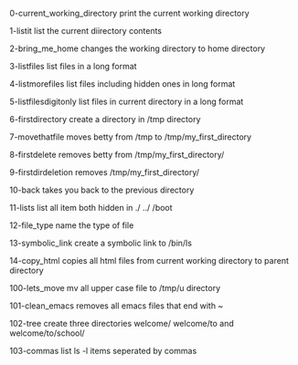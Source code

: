 0-current_working_directory print the current working directory

1-listit list the current diirectory contents

2-bring_me_home changes the working directory to home directory

3-listfiles list files in a long format

4-listmorefiles list files including hidden ones in long format

5-listfilesdigitonly list files in current directory in a long format

6-firstdirectory create a directory in /tmp directory

7-movethatfile moves betty from /tmp to /tmp/my_first_directory

8-firstdelete removes betty from /tmp/my_first_directory/ 

9-firstdirdeletion removes /tmp/my_first_directory/

10-back takes you back to the previous directory

11-lists list all item both hidden in ./ ../ /boot

12-file_type name the type of file

13-symbolic_link create a symbolic link to /bin/ls

14-copy_html copies all html files from current working directory to parent  directory

100-lets_move mv all upper case file to /tmp/u directory

101-clean_emacs removes all emacs files that end with ~

102-tree create three directories welcome/ welcome/to and welcome/to/school/

103-commas list ls -l items seperated by commas

